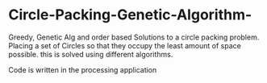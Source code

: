 # Circle-Packing-Genetic-Algorithm-
Greedy, Genetic Alg and order based Solutions to a circle packing problem. Placing a set of Circles so that they occupy the least amount of space possible. this is solved using different algorithms. 


Code is written in the processing application 
